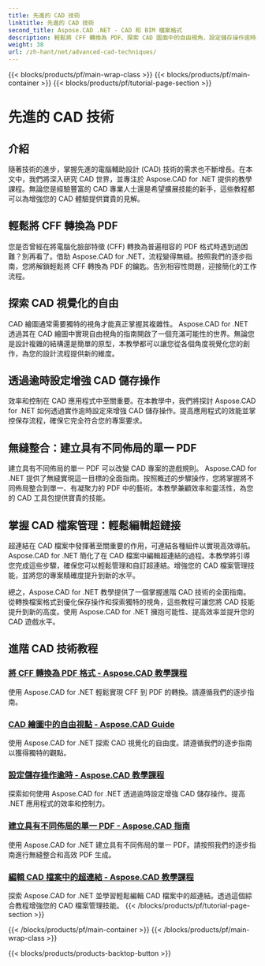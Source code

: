 ```yaml
---
title: 先進的 CAD 技術
linktitle: 先進的 CAD 技術
second_title: Aspose.CAD .NET - CAD 和 BIM 檔案格式
description: 輕鬆將 CFF 轉換為 PDF、探索 CAD 圖面中的自由視角、設定儲存操作逾時、使用 Aspose.CAD for .NET 教學建立 PDF。
weight: 38
url: /zh-hant/net/advanced-cad-techniques/
---
```


{{< blocks/products/pf/main-wrap-class >}}
{{< blocks/products/pf/main-container >}}
{{< blocks/products/pf/tutorial-page-section >}}

# 先進的 CAD 技術

## 介紹

隨著技術的進步，掌握先進的電腦輔助設計 (CAD) 技術的需求也不斷增長。在本文中，我們將深入研究 CAD 世界，並專注於 Aspose.CAD for .NET 提供的教學課程。無論您是經驗豐富的 CAD 專業人士還是希望擴展技能的新手，這些教程都可以為增強您的 CAD 體驗提供寶貴的見解。

## 輕鬆將 CFF 轉換為 PDF

您是否曾經在將電腦化臉部特徵 (CFF) 轉換為普遍相容的 PDF 格式時遇到過困難？別再看了。借助 Aspose.CAD for .NET，流程變得無縫。按照我們的逐步指南，您將解鎖輕鬆將 CFF 轉換為 PDF 的鑰匙。告別相容性問題，迎接簡化的工作流程。

## 探索 CAD 視覺化的自由

CAD 繪圖通常需要獨特的視角才能真正掌握其複雜性。 Aspose.CAD for .NET 透過其在 CAD 繪圖中實現自由視角的指南開啟了一個充滿可能性的世界。無論您是設計複雜的結構還是簡單的原型，本教學都可以讓您從各個角度視覺化您的創作，為您的設計流程提供新的維度。

## 透過逾時設定增強 CAD 儲存操作

效率和控制在 CAD 應用程式中至關重要。在本教學中，我們將探討 Aspose.CAD for .NET 如何透過實作逾時設定來增強 CAD 儲存操作。提高應用程式的效能並掌控保存流程，確保它完全符合您的專案要求。

## 無縫整合：建立具有不同佈局的單一 PDF

建立具有不同佈局的單一 PDF 可以改變 CAD 專案的遊戲規則。 Aspose.CAD for .NET 提供了無縫實現這一目標的全面指南。按照概述的步驟操作，您將掌握將不同佈局整合到單一、有凝聚力的 PDF 中的藝術。本教學兼顧效率和靈活性，為您的 CAD 工具包提供寶貴的技能。

## 掌握 CAD 檔案管理：輕鬆編輯超鏈接

超連結在 CAD 檔案中發揮著至關重要的作用，可連結各種組件以實現高效導航。 Aspose.CAD for .NET 簡化了在 CAD 檔案中編輯超連結的過程。本教學將引導您完成這些步驟，確保您可以輕鬆管理和自訂超連結。增強您的 CAD 檔案管理技能，並將您的專案精確度提升到新的水平。

總之，Aspose.CAD for .NET 教學提供了一個掌握進階 CAD 技術的全面指南。從轉換檔案格式到優化保存操作和探索獨特的視角，這些教程可讓您將 CAD 技能提升到新的高度。使用 Aspose.CAD for .NET 擁抱可能性、提高效率並提升您的 CAD 遊戲水平。
## 進階 CAD 技術教程
### [將 CFF 轉換為 PDF 格式 - Aspose.CAD 教學課程](./converting-cff-to-pdf-format/)
使用 Aspose.CAD for .NET 輕鬆實現 CFF 到 PDF 的轉換。請遵循我們的逐步指南。
### [CAD 繪圖中的自由視點 - Aspose.CAD Guide](./free-point-of-view-in-cad-drawings/)
使用 Aspose.CAD for .NET 探索 CAD 視覺化的自由度。請遵循我們的逐步指南以獲得獨特的觀點。
### [設定儲存操作逾時 - Aspose.CAD 教學課程](./setting-timeout-on-save-operation/)
探索如何使用 Aspose.CAD for .NET 透過逾時設定增強 CAD 儲存操作。提高 .NET 應用程式的效率和控制力。
### [建立具有不同佈局的單一 PDF - Aspose.CAD 指南](./creating-single-pdf-with-different-layouts/)
使用 Aspose.CAD for .NET 建立具有不同佈局的單一 PDF。請按照我們的逐步指南進行無縫整合和高效 PDF 生成。
### [編輯 CAD 檔案中的超連結 - Aspose.CAD 教學課程](./editing-hyperlinks-in-cad-files/)
探索 Aspose.CAD for .NET 並學習輕鬆編輯 CAD 檔案中的超連結。透過這個綜合教程增強您的 CAD 檔案管理技能。
{{< /blocks/products/pf/tutorial-page-section >}}

{{< /blocks/products/pf/main-container >}}
{{< /blocks/products/pf/main-wrap-class >}}

{{< blocks/products/products-backtop-button >}}
